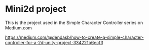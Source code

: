 # Mini2d project

This is the project used in the Simple Character Controller series on Medium.com

https://medium.com/@dendasb/how-to-create-a-simple-character-controller-for-a-2d-unity-project-334221b6ecf3
